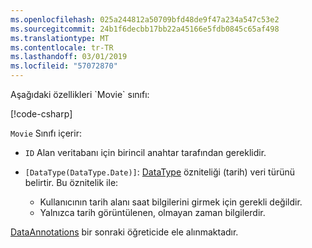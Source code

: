 ```yaml
---
ms.openlocfilehash: 025a244812a50709bfd48de9f47a234a547c53e2
ms.sourcegitcommit: 24b1f6decbb17bb22a45166e5fdb0845c65af498
ms.translationtype: MT
ms.contentlocale: tr-TR
ms.lasthandoff: 03/01/2019
ms.locfileid: "57072870"
---
```

<!-- THIS INCLUDE USED BY MVC AND RP --> Aşağıdaki özellikleri `Movie` sınıfı:

[!code-csharp[](~/tutorials/razor-pages/razor-pages-start/sample/RazorPagesMovie22/Models/Movie.cs?name=snippet1)]

`Movie` Sınıfı içerir:

* `ID` Alan veritabanı için birincil anahtar tarafından gereklidir.
* `[DataType(DataType.Date)]`:  [DataType](/dotnet/api/microsoft.aspnetcore.mvc.dataannotations.internal.datatypeattributeadapter) özniteliği (tarih) veri türünü belirtir. Bu öznitelik ile:

  * Kullanıcının tarih alanı saat bilgilerini girmek için gerekli değildir.
  * Yalnızca tarih görüntülenen, olmayan zaman bilgilerdir.

[DataAnnotations](/dotnet/api/system.componentmodel.dataannotations) bir sonraki öğreticide ele alınmaktadır.